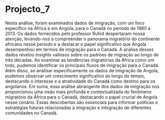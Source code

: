 # Projecto_7
 
Nesta análise, foram examinados dados de imigração, com um foco específico na África e em Angola, para o Canadá no período de 1980 a 2013. Os dados fornecidos pelo professor Ruhid despertaram nossa atenção, levando-nos a compreender o panorama migratório do continente africano nesse período e a destacar o papel significativo que Angola desempenhou em termos de imigração para o Canadá.
A análise desses dados revelou insights valiosos sobre os padrões de migração ao longo de três décadas. Ao examinar as tendências migratórias da África como um todo, pudemos identificar os principais fluxos de imigração para o Canadá. Além disso, ao analisar especificamente os dados de imigração de Angola, pudemos observar um crescimento significativo ao longo do tempo, destacando o interesse e a atratividade do Canadá como destino para os angolanos. Em suma, essa análise abrangente dos dados de imigração nos proporcionou uma visão mais profunda e contextualizada do fenômeno migratório da África para o Canadá, destacando o papel crucial de Angola nesse cenário. Essas descobertas são essenciais para informar políticas e estratégias futuras relacionadas à imigração e integração de diferentes comunidades no Canadá.

